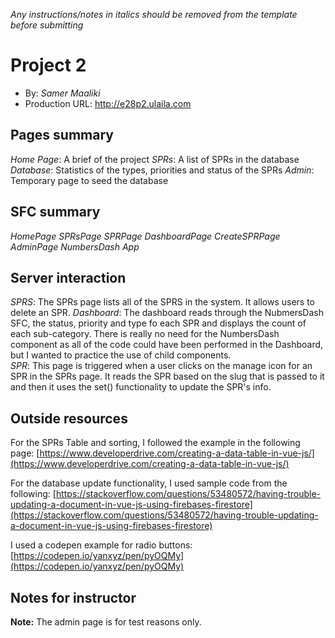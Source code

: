 *Any instructions/notes in italics should be removed from the template before submitting*

# Project 2
+ By: *Samer Maaliki*
+ Production URL: <http://e28p2.ulaila.com>

## Pages summary
*Home Page*: A brief of the project
*SPRs*: A list of SPRs in the database
*Database*: Statistics of the types, priorities and status of the SPRs
*Admin*: Temporary page to seed the database

## SFC summary
*HomePage*
*SPRsPage*
*SPRPage*
*DashboardPage*
*CreateSPRPage*
*AdminPage* 
*NumbersDash*
*App*
 
## Server interaction
*SPRS*: The SPRs page lists all of the SPRS in the system. It allows users to delete an SPR.
*Dashboard*: The dashboard reads through the NubmersDash SFC, the status, priority and type fo each SPR and displays the count of each sub-category.  There is really no need for the NumbersDash component as all of the code could have been performed in the Dashboard, but I wanted to practice the use of child components.   
*SPR*: This page is triggered when a user clicks on the manage icon for an SPR in the SPRs page. It reads the SPR based on the slug that is passed to it and then it uses the set() functionality to update the SPR's info.

## Outside resources
For the SPRs Table and sorting, I followed the example in the following page:
[https://www.developerdrive.com/creating-a-data-table-in-vue-js/](https://www.developerdrive.com/creating-a-data-table-in-vue-js/)

For the database update functionality, I used sample code from the following:
[https://stackoverflow.com/questions/53480572/having-trouble-updating-a-document-in-vue-js-using-firebases-firestore](https://stackoverflow.com/questions/53480572/having-trouble-updating-a-document-in-vue-js-using-firebases-firestore)
          
I used a codepen example for radio buttons:
[https://codepen.io/yanxyz/pen/pyOQMy](https://codepen.io/yanxyz/pen/pyOQMy)

## Notes for instructor

**Note:** The admin page is for test reasons only.